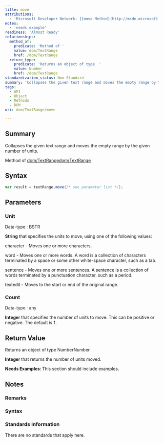 ```yaml
---
title: move
attributions:
  - 'Microsoft Developer Network: [[move Method](http://msdn.microsoft.com/en-us/library/ie/ms536616(v=vs.85).aspx) Article]'
notes:
  - 'needs example'
readiness: 'Almost Ready'
relationships:
  method_of:
    predicate: 'Method of '
    value: dom/TextRange
    href: /dom/TextRange
  return_type:
    predicate: 'Returns an object of type  '
    value: Number
    href: /dom/TextRange
standardization_status: Non-Standard
summary: 'Collapses the given text range and moves the empty range by the given number of units.'
tags:
  - API
  - Object
  - Methods
  - DOM
uri: dom/TextRange/move

---
```

## <span>Summary</span>

Collapses the given text range and moves the empty range by the given number of units.

Method of [dom/TextRange](/dom/TextRange)[dom/TextRange](/dom/TextRange)

## <span>Syntax</span>

``` js
var result = textRange.move(/* see parameter list */);
```

## <span>Parameters</span>

### <span>Unit</span>

 Data-type
:   BSTR

**String** that specifies the units to move, using one of the following values:

character - Moves one or more characters.

word - Moves one or more words. A word is a collection of characters terminated by a space or some other white-space character, such as a tab.

sentence - Moves one or more sentences. A sentence is a collection of words terminated by a punctuation character, such as a period.

textedit - Moves to the start or end of the original range.

### <span>Count</span>

 Data-type
:   any

**Integer** that specifies the number of units to move. This can be positive or negative. The default is **1**.

## <span>Return Value</span>

Returns an object of type NumberNumber

**Integer** that returns the number of units moved.

**Needs Examples**: This section should include examples.

## <span>Notes</span>

### <span>Remarks</span>

### <span>Syntax</span>

### <span>Standards information</span>

There are no standards that apply here.